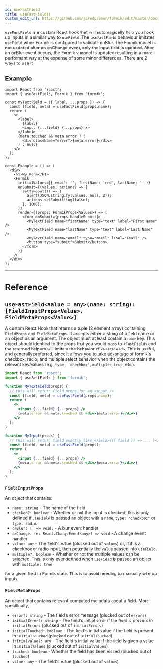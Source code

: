 ```yaml
---
id: useFastField
title: useFastField()
custom_edit_url: https://github.com/jaredpalmer/formik/edit/master/docs/api/useFastField.md
---
```


`useFastField` is a custom React hook that will automagically help you hook up inputs in a similar way to `useField`.
The `useFastField` behaviour imitates `useField` when Formik is configured to validate onBlur. The Formik model is not updated after an onChange event, only the input field is updated. After an onBlur event occurs, the Formik v model is updated resulting in a more performant way at the expense of some minor differences. There are 2 ways to use it.

## Example

```tsx
import React from 'react';
import { useFastField, Formik } from 'formik';

const MyTextField = ({ label, ...props }) => {
  const [field, meta] = useFastField(props.name);
  return (
    <>
      <label>
        {label}
        <input {...field} {...props} />
      </label>
      {meta.touched && meta.error ? (
        <div className="error">{meta.error}</div>
      ) : null}
    </>
  );
};

const Example = () => (
  <div>
    <h1>My Form</h1>
    <Formik
      initialValues={{ email: '', firstName: 'red', lastName: '' }}
      onSubmit={(values, actions) => {
        setTimeout(() => {
          alert(JSON.stringify(values, null, 2));
          actions.setSubmitting(false);
        }, 1000);
      }}
      render={(props: FormikProps<Values>) => (
        <form onSubmit={props.handleSubmit}>
          <MyTextField name="firstName" type="text" label="First Name" />
          <MyTextField name="lastName" type="text" label="Last Name" />
          <MyTextField name="email" type="email" label="Email" />
          <button type="submit">Submit</button>
        </form>
      )}
    />
  </div>
);
```

---

# Reference

## `useFastField<Value = any>(name: string): [FieldInputProps<Value>, FieldMetaProps<Value>]`

A custom React Hook that returns a tuple (2 element array) containing `FieldProps` and `FieldMetaProps`. It accepts either a string of a field name or an object as an argument. The object must at least contain a `name` key. This object should identical to the props that you would pass to `<FastField>` and the returned helpers will imitate the behavior of `<FastField>`. This is useful, and generally preferred, since it allows you to take advantage of formik's checkbox, radio, and multiple select behavior when the object contains the relevant key/values (e.g. `type: 'checkbox'`, `multiple: true`, etc.).

```jsx
import React from 'react';
import { useFastField } from 'formik';

function MyTextField(props) {
  // this will return field props for an <input />
  const [field, meta] = useFastField(props.name);
  return (
    <>
      <input {...field} {...props} />
      {meta.error && meta.touched && <div>{meta.error}</div>}
    </>
  );
}

function MyInput(props) {
  // this will return field exactly like <Field>{({ field }) => ... }</Field>
  const [field, meta] = useFastField(props);
  return (
    <>
      <input {...field} {...props} />
      {meta.error && meta.touched && <div>{meta.error}</div>}
    </>
  );
}
```

### `FieldInputProps`

An object that contains:

- `name: string` - The name of the field
- `checked?: boolean` - Whether or not the input is checked, this is only defined if `useField` is passed an object with a `name`, `type: "checkbox"` or `type: radio`.
- `onBlur: () => void;` - A blur event handler
- `onChange: (e: React.ChangeEvent<any>) => void` - A change event handler
- `value: any` - The field's value (plucked out of `values`) or, if it is a checkbox or radio input, then potentially the `value` passed into `useField`.
- `multiple?: boolean` - Whether or not the multiple values can be selected. This is only ever defined when `useField` is passed an object with `multiple: true`

for a given field in Formik state. This is to avoid needing to manually wire up inputs.

### `FieldMetaProps`

An object that contains relevant computed metadata about a field. More specifically,

- `error?: string` - The field's error message (plucked out of `errors`)
- `initialError?: string` - The field's initial error if the field is present in `initialErrors` (plucked out of `initialErrors`)
- `initialTouched: boolean` - The field's initial value if the field is present in `initialTouched` (plucked out of `initialTouched`)
- `initialValue?: any` - The field's initial value if the field is given a value in `initialValues` (plucked out of `initialValues`)
- `touched: boolean` - Whether the field has been visited (plucked out of `touched`)
- `value: any` - The field's value (plucked out of `values`)
